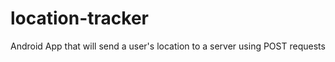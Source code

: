 location-tracker
================

Android App that will send a user's location to a server using POST requests
